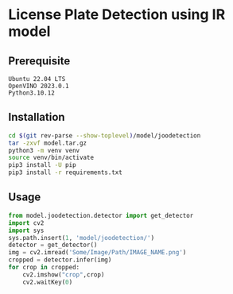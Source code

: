 # License Plate Detection using IR model

## Prerequisite
```
Ubuntu 22.04 LTS
OpenVINO 2023.0.1
Python3.10.12
```

## Installation
```bash
cd $(git rev-parse --show-toplevel)/model/joodetection
tar -zxvf model.tar.gz
python3 -m venv venv
source venv/bin/activate
pip3 install -U pip
pip3 install -r requirements.txt
```


## Usage
```Python
from model.joodetection.detector import get_detector
import cv2
import sys
sys.path.insert(1, 'model/joodetection/')
detector = get_detector()
img = cv2.imread('Some/Image/Path/IMAGE_NAME.png')
cropped = detector.infer(img)
for crop in cropped:
    cv2.imshow("crop",crop)
    cv2.waitKey(0)
```
